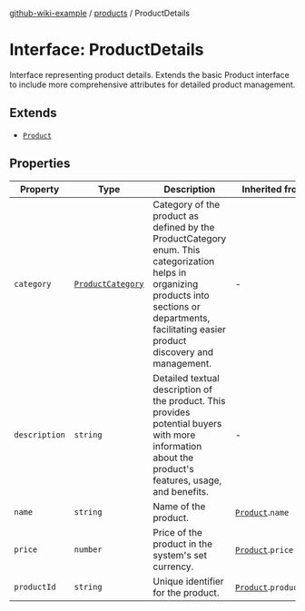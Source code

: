 [github-wiki-example](../wiki/Home) / [products](../wiki/products) / ProductDetails

# Interface: ProductDetails

Interface representing product details.
Extends the basic Product interface to include more comprehensive attributes for detailed product management.

## Extends

- [`Product`](../wiki/products.Interface.Product)

## Properties

| Property | Type | Description | Inherited from | Defined in |
| ------ | ------ | ------ | ------ | ------ |
| `category` | [`ProductCategory`](../wiki/products.Enumeration.ProductCategory) | Category of the product as defined by the ProductCategory enum. This categorization helps in organizing products into sections or departments, facilitating easier product discovery and management. | - | [products.ts:54](https://github.com/typedoc2md/typedoc-plugin-markdown-examples/blob/main/dummy-api/src/products.ts#L54) |
| `description` | `string` | Detailed textual description of the product. This provides potential buyers with more information about the product's features, usage, and benefits. | - | [products.ts:48](https://github.com/typedoc2md/typedoc-plugin-markdown-examples/blob/main/dummy-api/src/products.ts#L48) |
| `name` | `string` | Name of the product. | [`Product`](../wiki/products.Interface.Product).`name` | [products.ts:16](https://github.com/typedoc2md/typedoc-plugin-markdown-examples/blob/main/dummy-api/src/products.ts#L16) |
| `price` | `number` | Price of the product in the system's set currency. | [`Product`](../wiki/products.Interface.Product).`price` | [products.ts:18](https://github.com/typedoc2md/typedoc-plugin-markdown-examples/blob/main/dummy-api/src/products.ts#L18) |
| `productId` | `string` | Unique identifier for the product. | [`Product`](../wiki/products.Interface.Product).`productId` | [products.ts:14](https://github.com/typedoc2md/typedoc-plugin-markdown-examples/blob/main/dummy-api/src/products.ts#L14) |
